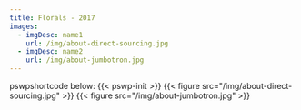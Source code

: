 ```yaml
---
title: Florals - 2017
images:
  - imgDesc: name1
    url: /img/about-direct-sourcing.jpg
  - imgDesc: name2
    url: /img/about-jumbotron.jpg
---
```

pswpshortcode below:
{{< pswp-init >}}
<gallery>
{{< figure src="/img/about-direct-sourcing.jpg" >}}
{{< figure src="/img/about-jumbotron.jpg" >}}
</gallery>
